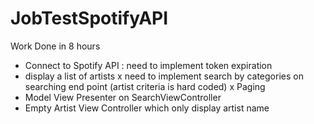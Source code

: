 # JobTestSpotifyAPI

Work Done in 8 hours
 - Connect to Spotify API : need to implement token expiration
 - display a list of artists
    x need to implement search by categories on searching end point (artist criteria is hard coded)
    x Paging
 - Model View Presenter on SearchViewController
 - Empty Artist View Controller which only display artist name
